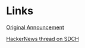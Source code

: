 # Links #
[Original Announcement](http://lists.w3.org/Archives/Public/ietf-http-wg/2008JulSep/0441.html)

[HackerNews thread on SDCH](http://news.ycombinator.com/item?id=299618)